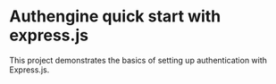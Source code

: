 # Authengine quick start with express.js

This project demonstrates the basics of setting up authentication with Express.js.
